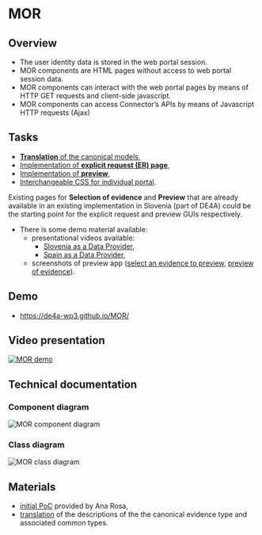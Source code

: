 # MOR

## Overview

- The user identity data is stored in the web portal session.
- MOR components are HTML pages without access to web portal session data.
- MOR components can interact with the web portal pages by means of HTTP GET requests and client-side javascript.
- MOR components can access Connector’s APIs by means of Javascript HTTP requests (Ajax)

## Tasks

- [**Translation** of the canonical models](/../../issues/1),
- [Implementation of **explicit request (ER) page**](/../../issues/2),
- [Implementation of **preview**](/../../issues/3),
- [Interchangeable CSS for individual portal](/../../issues/4).

Existing pages for **Selection of evidence** and **Preview** that are already available in an existing implementation in Slovenia (part of DE4A) could be the starting point for the explicit request and preview GUIs respectively.

- There is some demo material available:
  - presentational videos available:
    - [Slovenia as a Data Provider](./material/SI-preview-app/final_es-de_si-do_compressed.mp4),
    - [Spain as a Data Provider](./material/SI-preview-app/SI-DE_ES-DO-2021-11-05.mp4),
  - screenshots of preview app ([select an evidence to preview](./material/SI-preview-app/si-previewapp-1.png), [preview of evidence](./material/SI-preview-app/si-previewapp-2.png)).

## Demo

- https://de4a-wp3.github.io/MOR/

## Video presentation

[![MOR demo](https://img.youtube.com/vi/gAwOs-M0_D0/0.jpg)](https://www.youtube.com/watch?v=gAwOs-M0_D0)

## Technical documentation

### Component diagram

![MOR component diagram](https://teaching.lavbic.net/plantuml/svg/dLPDR-8m4BtxLrZjOKyzLgfM29L5LAf45mHTQG-HAfDCmAfZPnq7YbRyznqxNmu90Us59CypRyPlPcoUCyEqoHD1tnOh6geaLHAaeH5dMyqIGh9FBbE6htJ3mi-jLhcCGYMKfaOpcU4IcdjM4SGi5-OTlin4yArCB5k8Fw0zgudMwZ1rD1k1lDvIayDVGZj13pjke8kFHbc-oOwPWMGyflVm53_6KPyPfWLQCe5M5waI5RKDb8v05_7l7rz-FCscvEHbpEtcOXP2RyPUCbTuf38ml6cF0AjpH2XMqdZ0YH01iQ56KSstErj73Q7XIX92cZpliDY1d7sbWeVS15B3dnmoVC5KSdouV02jiplACjiQ7xFLnoiTZMgEyVWMFfMR0SB5825TQjXpE9HPqHwEvPMS6eeYaNwEWJJM850-Y08fcDpcR0lEhuBd9NYPOAdLdcUeVqPJq84CiQf67ocJo1aogIGFcGWafXc1H0zpJ8iOdkT5zdSxWeAv14Fi19mQvzlWqm8zeo3Da3cPgihHid1-aQQqFLosGJtt5ow0vgbGB79UzlkN-qI_sWvZjhocXGo1p9oIIZlV4bsNs111fVmPGmNVGb4BZBisciFUrW7hGWj6N6ZNOLt1j3uYSDxEb2mRpkkkA_hTk97by4wQeELxawCB-5yXkp5RDB_VvZJr8kDt4xpjTseBDIkRtHuKfVAEeS9N5Khz0zjdg1fSQRi9lUSXj1fVwNM1jiNtALudS-U2ptOOqfdkXuTnbvdKfw9TheQ5T3hGhfupahwcieRDq1D__kqIvadgaVH2BaXzcbgqeo7fgbfvs-EJL2yDE2LLvpROWdIbzMMfJnhIFNi6zLds2zJJZBrsbwFPVP1lxavrLwAAkzfyfp-LknJiLHLJiyEMT5TPtISbGt6PeWbMuGOdyWmomZzL_m00 "MOR component diagram")

### Class diagram

![MOR class diagram](https://teaching.lavbic.net/plantuml/svg/nLXVRzis47_tfn2o5xTD2cp0W28BahfoYdbDvY3EiWB34D0Yex2XI8sad1Z3llkE_oHAbYrdtR0dctV7k-FTxtWylLSQILqLBBcSNoSPGqebcA9Sec8qKe-KbmZ-UiQVeoHPekmnbwBYE1LCoEJfWMfYw49Y8Xtjc-y_VdXtdW8LIIcU7779OEVehqXfeogp4beYhe15k1uzK4oIZCgCaT4ejTOFBX3FAvIJH156CYtaGO9K4gWBJqn5KGeEEfAJaopyFpsrphznEmaEcuuJfINbkU5Pymnf8Dw4lmiYLpGpvpjYVeiwJgP8emk1uBn1Zue4ZuoodEZ0-naLP9m9N1jx5LkD1DKOE67ns-yTxaU6yXIqR5TLLaj6CuXElQShkn8KGmf2G5E8lPRhTZmzSQzmPausZQmOCYRtg6AwByYOAhHa1AUzEu-SGjeESXg8JP27aXLouCqCfi3B3SUubgKkNNwZonPLVZdrf-pgMGh12E8EYS5eRvBW33oVy-m1OWYM_Eznig15oKZgbfiPDKLy_bm23AXE9FcZ8ahRh0BZxlpwBktBuevqxQeNhpxaPntpCiG5fnbYvoieP9wHctLft6yaHANBIl-qc4Y9rZCSWm0tcT-YPZeW4I41Ry9e05lHbXbYiJ0iUyKMK2SsEDCkgLVySz7I2ikzWRqPsEXKYAzTNinwXPW9HKqjfLXHHGLl1AkIWGFDkX3O7D1a_2f8xsIQCzG21bQC6ByRbBiwXFk-qbVcoWUsLFDFutOfm9b0PKO8_fNgXm3VQmUlZkmzvLJroVYgCNKrQzcx4LUIh2XvYgMWZ5k0iQNS1wNw6cw9VnGoClsoZR_Og0_l0x3DhiQzXTIKos7ISmM_Yg1WdQmJrg-kKQOUnDEbINGTyoXcNMMg7VOMCeOCqGXWl2gMHBQJ4ndPgSaTrSKCMal9q7fF7veWQP7dZ5p7LJFalcuh2ex3hOmPyGaUYe01gVMXS-MdUrtvLdXo3_Y-1MZFE6sAeEa6fZuJPY-PP3Qvi8q0Vg47A7UZ-0xmlz-uXSWUgn8GVqqKz2RLt6Pr9mVcFog6mwH46iB4EublelJvyYBnLuID4ApzigzPccTWtCUU2pPpgOow9fJHbAXCqb9RY4SN6Bnl8VZ7rehzQuXVrDosmngJWJ0b6b6c8fG7JjqSy6PNRQ0z_4gocClt1bsjSIgoge2uH9V0KGcjHqC1KaSEFXz1-YQCVJfVgmd7juZ1DJ8Mooy1_KwkIKZjQk9XQjFIFS06YjyewBdXf8Y1e5dR1bD9CrGu_4MXS8JGl2XhCLDFYfDMCvlK5LGf27xWGBf_jBS0I5zkOvcOL8fCctUNeL0bZ6hpbpnhmcr8JVMsTIWRQM3xrzATu17NPSpJZUOM8R8OqN7RZxiGhh0saBTMxtJ7ZPZW6wAb-oS8wRfTbTY4FUXpQ0jstAeJb2FVqoFoE2x1Tjk8fLhFTeXsTzjyQU1Zdkad0C1Jho7oU8yDQlk6moGEbjdz1HgaRR4LmvT4vkIihylwYSysL_isFd7wh3s4iMFQb7G4EXtK81J3VGhn6BTT0UyFaqUozl-WMeaiXOSrAjHPyBRfaQ1mR7U0BL7a0vkYI4NEWuw5bWGLyqt0rifzRtoHyXzSyHlLxzvzlIRAbKPSlq1HF2zrzgtCRTSiJTxEUh0hYIdqFdJte4uIF-Blg8GFKZmfztrYt1rWFIy5P5IIT4JQisJS5yq8UTK_GThXmClMcDanLfP2wKbcqdyRnyVUR6sMYt7KItPCf3MlxyLb-JlwSYRuFPN50YxMXKQwsZuczGuw_z4BQg_9Sfzl8UwHctOFEVX6_hUUjeD3OEdGupqakCF-ke7DVF-1qIiQ15i54Ok20z1xzJPfgeBmP0KlCrENOoqU2JSc-h_qH0O-hErqqRUX7jEjqR2XLpI4rCt2czFjIyU8ENVpWwdz-ZlHmUi3W4voyEt1zY-iczBmi-txOQzgc4P6uLu9vE_UldqzPFIghQPvieysdec6xrtRhdFNhk3te10uDHgzXzgg2lOt "MOR class diagram")

## Materials

- [initial PoC](material/PoC/initial) provided by Ana Rosa,
- [translation](material/translation) of the descriptions of the the canonical evidence type and associated common types.

